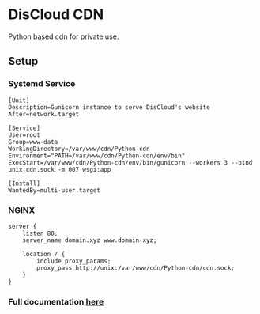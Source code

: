 # DisCloud CDN
Python based cdn for private use. 

## Setup

### Systemd Service

```
[Unit]
Description=Gunicorn instance to serve DisCloud's website
After=network.target

[Service]
User=root
Group=www-data
WorkingDirectory=/var/www/cdn/Python-cdn
Environment="PATH=/var/www/cdn/Python-cdn/env/bin"
ExecStart=/var/www/cdn/Python-cdn/env/bin/gunicorn --workers 3 --bind unix:cdn.sock -m 007 wsgi:app

[Install]
WantedBy=multi-user.target
```

### NGINX

```
server {
    listen 80;
    server_name domain.xyz www.domain.xyz;

    location / {
        include proxy_params;
        proxy_pass http://unix:/var/www/cdn/Python-cdn/cdn.sock;
    }
}
```
### Full documentation [here](https://www.digitalocean.com/community/tutorials/how-to-serve-flask-applications-with-gunicorn-and-nginx-on-ubuntu-18-04#step-4-%E2%80%94-configuring-gunicorn)
